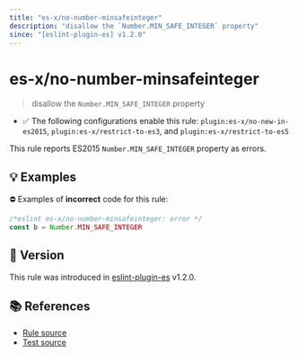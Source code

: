 ```yaml
---
title: "es-x/no-number-minsafeinteger"
description: "disallow the `Number.MIN_SAFE_INTEGER` property"
since: "[eslint-plugin-es] v1.2.0"
---
```


# es-x/no-number-minsafeinteger
> disallow the `Number.MIN_SAFE_INTEGER` property

- ✅ The following configurations enable this rule: `plugin:es-x/no-new-in-es2015`, `plugin:es-x/restrict-to-es3`, and `plugin:es-x/restrict-to-es5`

This rule reports ES2015 `Number.MIN_SAFE_INTEGER` property as errors.

## 💡 Examples

⛔ Examples of **incorrect** code for this rule:

<eslint-playground type="bad">

```js
/*eslint es-x/no-number-minsafeinteger: error */
const b = Number.MIN_SAFE_INTEGER
```

</eslint-playground>

## 🚀 Version

This rule was introduced in [eslint-plugin-es] v1.2.0.

[eslint-plugin-es]: https://github.com/mysticatea/eslint-plugin-es

## 📚 References

- [Rule source](https://github.com/eslint-community/eslint-plugin-es-x/blob/master/lib/rules/no-number-minsafeinteger.js)
- [Test source](https://github.com/eslint-community/eslint-plugin-es-x/blob/master/tests/lib/rules/no-number-minsafeinteger.js)
